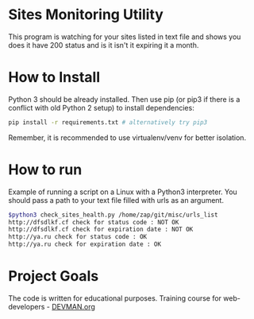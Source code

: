 # Sites Monitoring Utility

This program is watching for your sites listed in text file and shows you does it have 200 status and is it isn't it expiring it a month.

# How to Install
Python 3 should be already installed. Then use pip (or pip3 if there is a conflict with old Python 2 setup) to install dependencies:
```bash
pip install -r requirements.txt # alternatively try pip3
```
Remember, it is recommended to use virtualenv/venv for better isolation.

# How to run
Example of running a script on a Linux with a Python3 interpreter. You should pass a path to your text file filled with urls as an argument.
```bash
$python3 check_sites_health.py /home/zap/git/misc/urls_list
http://dfsdlkf.cf check for status code : NOT OK
http://dfsdlkf.cf check for expiration date : NOT OK
http://ya.ru check for status code : OK
http://ya.ru check for expiration date : OK
```

# Project Goals

The code is written for educational purposes. Training course for web-developers - [DEVMAN.org](https://devman.org)
